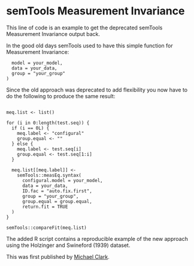 # semTools Measurement Invariance
This line of code is an example to get the deprecated semTools Measurement Invariance output back.

In the good old days semTools used to have this simple function for Measurement Invariance:
```semTools::measurementInvariance(
  model = your_model, 
  data = your_data, 
  group = "your_group"
)
```

Since the old approach was deprecated to add flexibility you now have to do the following to produce the same result:
```test.seq <- c("loadings","intercepts","means","residuals")

meq.list <- list()

for (i in 0:length(test.seq)) {
  if (i == 0L) {
    meq.label <- "configural"
    group.equal <- ""
  } else {
    meq.label <- test.seq[i]
    group.equal <- test.seq[1:i]
  }
  
  meq.list[[meq.label]] <- 
    semTools::measEq.syntax(
      configural.model = your_model,
      data = your_data,
      ID.fac = "auto.fix.first",
      group = "your_group",
      group.equal = group.equal,
      return.fit = TRUE
  )
}

semTools::compareFit(meq.list)
```

The added R script contains a reproducible example of the new approach using the Holzinger and Swineford (1939) dataset.


This was first published by [Michael Clark](https://m-clark.github.io/posts/2019-08-05-comparing-latent-variables/#supplemental-measurement-invariance).
